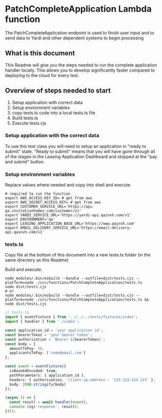 # PatchCompleteApplication Lambda function
The PatchCompleteApplication endpoint is used to finish user input and to send data to Yardi and other
dependent systems to begin processing

## What is this document
This Readme will give you the steps needed to run the complete application handler locally. 
This allows you to develop significantly faster compared to deploying to the cloud for every test.

## Overview of steps needed to start

1. Setup application with correct data
1. Setup environment variables
1. copy tests.ts code into a local tests.ts file
1. Build tests.ts
1. Execute tests.cjs

### Setup application with the correct data
To use this test class you will need to setup an application in "ready to submit" state.
"Ready to submit" means that you will have gone through all of the stages in the Leasing Application Dashboard
and stopped at the "pay and submit" button.

### Setup environment variables
Replace values where needed and copy into shell and execute
```shell
# required to run the function
export AWS_ACCESS_KEY_ID= # get from aws
export AWS_SECRET_ACCESS_KEY= # get from aws
export CUSTOMER_SERVICE_URL='https://api-qa.invitationhomes.com/customer/v1'
export YARDI_SERVICE_URL='https://yardi-api.qainvh.com/v1'
export ENVIRONMENT='qa'
export LEASING_APPLICATION_BASE_URL='https://www.qainvh.com'
export EMAIL_DELIVERY_SERVICE_URL='https://email-delivery-api.qainvh.com/v1'
```

### tests.ts
Copy file at the bottom of this document into a new tests.ts folder (in the same directory as this Readme)

Build and execute:

```shell
node_modules/.bin/esbuild --bundle --outfile=dist/tests.cjs --platform=node ./src/functions/PatchCompleteApplication/tests.ts
node dist/tests.cjs
# or
node_modules/.bin/esbuild --bundle --outfile=dist/tests.cjs --platform=node ./src/functions/PatchCompleteApplication/tests.ts && node dist/tests.cjs
```

```ts
// tests.ts
import { eventFixture } from '../../../tests/fixtures/index';
import { handler } from './index';

const application_id = 'your application id';
const bearerToken = 'your bearer token';
const authorization = `Bearer ${bearerToken}`;
const body = {
  amountToPay: 50,
  applicantsToPay: ['some@email.com']
};

const event = eventFixture({
  isBase64Encoded: true,
  pathParameters: { application_id },
  headers: { authorization, 'client-ip-address': '123.123.123.123' },
  body: JSON.stringify(body)
});

(async () => {
  const result = await handler(event);
  console.log('response', result);
})();

```